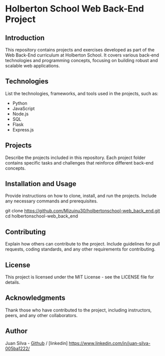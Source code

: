 # Holberton School Web Back-End Project

## Introduction
This repository contains projects and exercises developed as part of the Web Back-End curriculum at Holberton School. It covers various back-end technologies and programming concepts, focusing on building robust and scalable web applications.

## Technologies
List the technologies, frameworks, and tools used in the projects, such as:
- Python
- JavaScript
- Node.js
- SQL
- Flask
- Express.js

## Projects
Describe the projects included in this repository. Each project folder contains specific tasks and challenges that reinforce different back-end concepts.

## Installation and Usage
Provide instructions on how to clone, install, and run the projects. Include any necessary commands and prerequisites.

git clone https://github.com/Mizuinu30/holbertonschool-web_back_end.git
cd holbertonschool-web_back_end


## Contributing
Explain how others can contribute to the project. Include guidelines for pull requests, coding standards, and any other requirements for contributing.

## License
This project is licensed under the MIT License - see the LICENSE file for details.


## Acknowledgments
Thank those who have contributed to the project, including instructors, peers, and any other collaborators.

## Author
Juan Silva - [Github](https://github.com/Mizuinu30) / [linkedin] https://www.linkedin.com/in/juan-silva-005ba1222/
